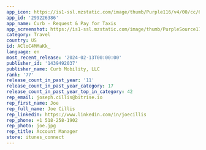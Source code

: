 ```yaml
---
app_icon: https://is1-ssl.mzstatic.com/image/thumb/Purple116/v4/00/cc/6e/00cc6ea2-15f5-7d4e-b187-cc202e01024b/AppIcon-0-0-1x_U007emarketing-0-5-0-85-220.png/1024x1024bb.png
app_id: '299226386'
app_name: Curb - Request & Pay for Taxis
app_screenshot: https://is1-ssl.mzstatic.com/image/thumb/PurpleSource116/v4/d1/14/6e/d1146eac-4428-cbf7-b4ce-b1f1b4bf61f1/63820850-fa3a-4ca1-85c1-3cdbe3439385_6.5_-_1284_x_2778_-_1__U0028Light_U0029.png/1284x2778bb.png
category: Travel
country: US
id: ACloC4MMaKk_
language: en
most_recent_release: '2024-02-13T00:00:00'
publisher_id: '1439492037'
publisher_name: Curb Mobility, LLC
rank: '77'
release_count_in_past_year: '11'
release_count_in_past_year_category: 17
release_count_in_past_year_top_in_category: 42
rep_email: joseph.cillis@bitrise.io
rep_first_name: Joe
rep_full_name: Joe Cillis
rep_linkedin: https://www.linkedin.com/in/joecillis
rep_phone: +1 518-258-1902
rep_photo: joe.jpg
rep_title: Account Manager
store: itunes_connect
---
```

